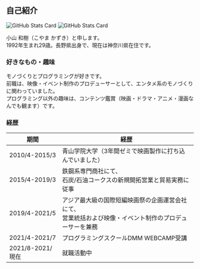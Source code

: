 ## 自己紹介
![GitHub Stats Card](https://github-readme-stats.vercel.app/api?username=kazuki-koyama&count_private=true&theme=dark&show_icons=true)
![GitHub Stats Card](https://github-readme-stats.vercel.app/api/top-langs/?username=kazuki-koyama&layout=compact&count_private=true&theme=dark&hide=C,shell,M4,Makefile)

小山 和樹（こやま かずき）と申します。  
1992年生まれ29歳。長野県出身で、現在は神奈川県在住です。

### 好きなもの・趣味
モノづくりとプログラミングが好きです。  
前職は、映像・イベント制作のプロデューサーとして、エンタメ系のモノづくりに関わっていました。  
プログラミング以外の趣味は、コンテンツ鑑賞（映画・ドラマ・アニメ・漫画なんでも観ます）です。

### 経歴
| 期間 | 経歴 |
----|---- 
| 2010/4-2015/3 | 青山学院大学（3年間ゼミで映画製作に打ち込んでいました） |
| 2015/4-2019/3 | 鉄鋼系専門商社にて、<br>石炭/石油コークスの新規開拓営業と貿易実務に従事 |
| 2019/4-2021/5 | アジア最大級の国際短編映画祭の企画運営会社にて、<br>営業統括および映像・イベント制作のプロデューサーを兼務 |
| 2021/4-2021/7 | プログラミングスクールDMM WEBCAMP受講 |
| 2021/8-2021/現在 | 就職活動中 |
